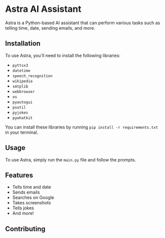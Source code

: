# Astra AI Assistant

Astra is a Python-based AI assistant that can perform various tasks such as telling time, date, sending emails, and more.

## Installation

To use Astra, you'll need to install the following libraries:

* `pyttsx3`
* `datetime`
* `speech_recognition`
* `wikipedia`
* `smtplib`
* `webbrowser`
* `os`
* `pyautogui`
* `psutil`
* `pyjokes`
* `pywhatkit`

You can install these libraries by running `pip install -r requirements.txt` in your terminal.

## Usage

To use Astra, simply run the `main.py` file and follow the prompts.

## Features

* Tells time and date
* Sends emails
* Searches on Google
* Takes screenshots
* Tells jokes
* And more!

## Contributing

